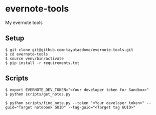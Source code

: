# evernote-tools
My evernote tools

## Setup
```
$ git clone git@github.com:tayutaedomo/evernote-tools.git
$ cd evernote-tools
$ source venv/bin/activate
$ pip install -r requirements.txt
```

## Scripts
```
$ export EVERNOTE_DEV_TOKEN="<Your developer token for Sandbox>"
$ python scripts/get_notes.py
```

```
$ python scripts/find_note.py --token "<Your developer token>" --guid="Target notebook GUID" --tag-guid="<Target tag GUID>"
```
